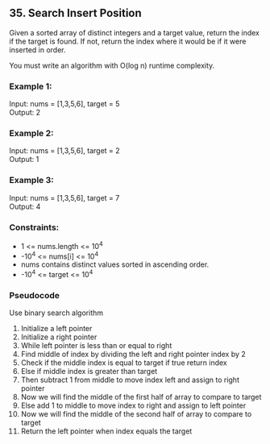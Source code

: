## 35. Search Insert Position

Given a sorted array of distinct integers and a target value, return the index if the target is found. If not, return the index where it would be if it were inserted in order.

You must write an algorithm with O(log n) runtime complexity.

### Example 1:

Input: nums = [1,3,5,6], target = 5\
Output: 2

### Example 2:

Input: nums = [1,3,5,6], target = 2\
Output: 1

### Example 3:

Input: nums = [1,3,5,6], target = 7\
Output: 4

### Constraints:

- 1 <= nums.length <= 10<sup>4</sup>
- -10<sup>4</sup> <= nums[i] <= 10<sup>4</sup>
- nums contains distinct values sorted in ascending order.
- -10<sup>4</sup> <= target <= 10<sup>4</sup>

### Pseudocode

Use binary search algorithm
1. Initialize a left pointer 
2. Initialize a right pointer
3. While left pointer is less than or equal to right
4. Find middle of index by dividing the left and right pointer index by 2
5. Check if the middle index is equal to target if true return index
6. Else if middle index is greater than target
7. Then subtract 1 from middle to move index left and assign to right pointer
8. Now we will find the middle of the first half of array to compare to target
9. Else add 1 to middle to move index to right and assign to left pointer
10. Now we will find the middle of the second half of array to compare to target
11. Return the left pointer when index equals the target